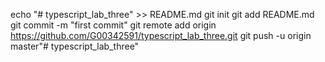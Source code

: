 echo "# typescript_lab_three" >> README.md
git init
git add README.md
git commit -m "first commit"
git remote add origin https://github.com/G00342591/typescript_lab_three.git
git push -u origin master"# typescript_lab_three" 
